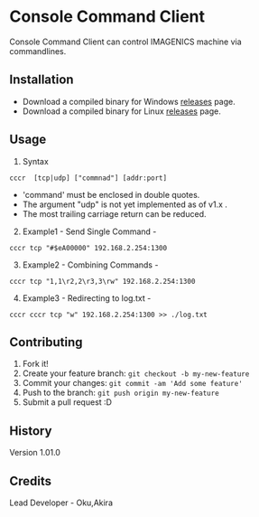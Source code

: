 ﻿# Console Command Client

Console Command Client can control IMAGENICS machine via commandlines.

## Installation

- Download a compiled binary for Windows [releases](https://github.com/akiraoku/cccr/releases/download/v1/cccr.exe) page.
- Download a compiled binary for Linux [releases](https://github.com/akiraoku/cccr/releases/download/v1/cccr) page.

## Usage

1. Syntax

```
cccr  [tcp|udp] ["commnad"] [addr:port]
```

* 'command' must be enclosed in double quotes.
* The argument "udp" is not yet implemented as of v1.x .
* The most trailing carriage return can be reduced.

2. Example1 - Send Single Command -

```
cccr tcp "#$eA00000" 192.168.2.254:1300
```

3. Example2 - Combining Commands -

```
cccr tcp "1,1\r2,2\r3,3\rw" 192.168.2.254:1300
```

4. Example3 - Redirecting to log.txt -

```
cccr cccr tcp "w" 192.168.2.254:1300 >> ./log.txt
```


## Contributing
 
1. Fork it!
2. Create your feature branch: `git checkout -b my-new-feature`
3. Commit your changes: `git commit -am 'Add some feature'`
4. Push to the branch: `git push origin my-new-feature`
5. Submit a pull request :D

## History
 
Version 1.01.0
 
## Credits
 
Lead Developer - Oku,Akira
